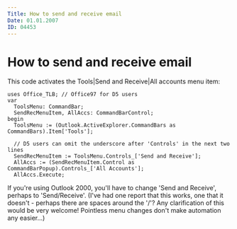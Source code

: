 ```yaml
---
Title: How to send and receive email
Date: 01.01.2007
ID: 04453
---
```



How to send and receive email
=============================

This code activates the Tools\|Send and Receive\|All accounts menu item:

    uses Office_TLB; // Office97 for D5 users
    var
      ToolsMenu: CommandBar;
      SendRecMenuItem, AllAccs: CommandBarControl;
    begin
      ToolsMenu := (Outlook.ActiveExplorer.CommandBars as CommandBars).Item['Tools'];
     
      // D5 users can omit the underscore after 'Controls' in the next two lines
      SendRecMenuItem := ToolsMenu.Controls_['Send and Receive'];
      AllAccs := (SendRecMenuItem.Control as CommandBarPopup).Controls_['All Accounts'];
      AllAccs.Execute;

 

If you\'re using Outlook 2000, you\'ll have to change \'Send and
Receive\', perhaps to \'Send/Receive\'. (I\'ve had one report that this
works, one that it doesn\'t - perhaps there are spaces around the \'/\'?
Any clarification of this would be very welcome! Pointless menu changes
don\'t make automation any easier...)
